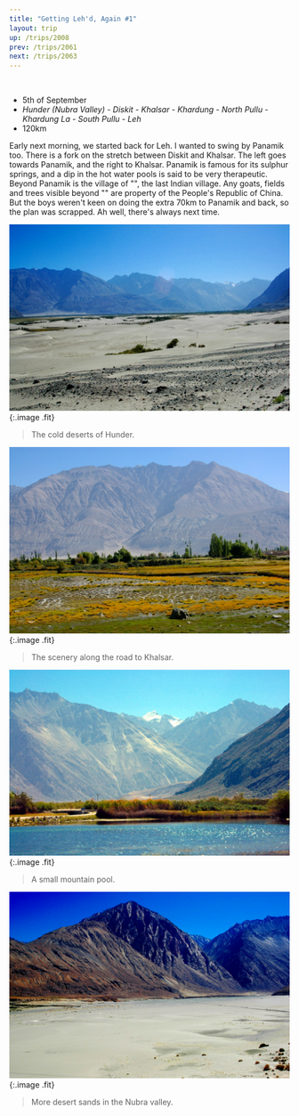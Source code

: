 ```yaml
---
title: "Getting Leh'd, Again #1"
layout: trip
up: /trips/2008
prev: /trips/2061
next: /trips/2063
---
```


&nbsp;

- 5th of September
- _Hunder (Nubra Valley) - Diskit - Khalsar - Khardung -               North Pullu - Khardung La - South Pullu - Leh_
- 120km


Early next morning, we started back for Leh. I wanted to swing             by Panamik too. There is a fork on the stretch between Diskit             and Khalsar. The left goes towards Panamik, and the right to             Khalsar. Panamik is famous for its sulphur springs, and a dip in             the hot water pools is said to be very therapeutic. Beyond             Panamik is the village of &quot;&quot;, the last Indian village. Any             goats, fields and trees visible beyond &quot;&quot; are property of the             People's Republic of China. But the boys weren't keen on doing             the extra 70km to Panamik and back, so the plan was scrapped. Ah             well, there's always next time.

![DSC_0329.JPG](/images/photos/DSC_0329.JPG 'DSC_0329.JPG'){:.image .fit}

>  The cold deserts of Hunder. 

![DSC_0330.JPG](/images/photos/DSC_0330.JPG 'DSC_0330.JPG'){:.image .fit}

>  The scenery along the road to Khalsar. 

![DSC_0331.JPG](/images/photos/DSC_0331.JPG 'DSC_0331.JPG'){:.image .fit}

>  A small mountain pool. 

![DSC_0332.JPG](/images/photos/DSC_0332.JPG 'DSC_0332.JPG'){:.image .fit}

>  More desert sands in the Nubra valley. 


